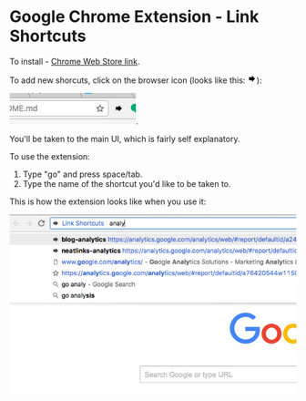 # Google Chrome Extension - Link Shortcuts

To install - [Chrome Web Store link](https://chrome.google.com/webstore/detail/link-shortcuts/bceohjonbodagliebplenbfjlapegaei).

To add new shorcuts, click on the browser icon (looks like this: ![icon](icons/icon16.png)):

![browser icon](images/browser-action.png).

You'll be taken to the main UI, which is fairly self explanatory.

To use the extension:

1. Type "go" and press space/tab.
2. Type the name of the shortcut you'd like to be taken to.

This is how the extension looks like when you use it:

![image](images/screenshot-extension.png)

